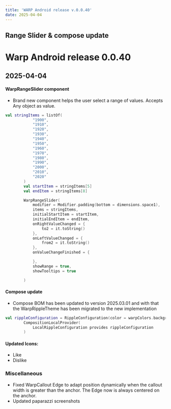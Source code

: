 ```yaml
---
title: 'WARP Android release v.0.0.40'
date: 2025-04-04
---
```


Range Slider & compose update
---

# Warp Android release 0.0.40 

## 2025-04-04


#### WarpRangeSlider component
- Brand new component helps the user select a range of values. Accepts Any object as value. 

```kotlin
val stringItems = listOf(
            "1900",
            "1910",
            "1920",
            "1930",
            "1940",
            "1950",
            "1960",
            "1970",
            "1980",
            "1990",
            "2000",
            "2010",
            "2020"
        )
        val startItem = stringItems[5]
        val endItem = stringItems[8]

        WarpRangeSlider(
            modifier = Modifier.padding(bottom = dimensions.space1),
            items = stringItems,
            initialStartItem = startItem,
            initialEndItem = endItem,
            onRightValueChanged = {
                to2 = it.toString()
            },
            onLeftValueChanged = {
                from2 = it.toString()
            },
            onValueChangeFinished = {

            },
            showRange = true,
            showTooltips = true

        )
```

#### Compose update
- Compose BOM has been updated to version 2025.03.01 and with that the WarpRippleTheme has been migrated to the new implementation 
```kotlin
val rippleConfiguration = RippleConfiguration(color = warpColors.background.primary, rippleAlpha = RippleAlpha(0f, 0f, 0f, 0.5f))
        CompositionLocalProvider(
            LocalRippleConfiguration provides rippleConfiguration
        )
```

#### Updated Icons:
- Like
- Dislike


### Miscellaneous
- Fixed WarpCallout Edge to adapt position dynamically when the callout width is greater than the anchor. The Edge now is always centered on the anchor.
- Updated paparazzi screenshots